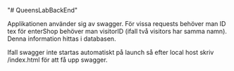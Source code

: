 "# QueensLabBackEnd" 

Applikationen använder sig av swagger. För vissa requests behöver man ID tex för enterShop behöver man visitorID (ifall två visitors har samma namn). Denna information hittas i databasen.

Ifall swagger inte startas automatiskt på launch så efter local host skriv /index.html för att få upp swagger.


